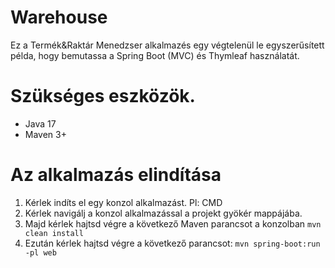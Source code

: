 # Warehouse

Ez a Termék&Raktár Menedzser alkalmazés 
egy végtelenül le egyszerűsített példa, hogy bemutassa a 
Spring Boot (MVC) és Thymleaf használatát.


# Szükséges eszközök.
- Java 17
- Maven 3+


# Az alkalmazás elindítása
1. Kérlek indíts el egy konzol alkalmazást. Pl: CMD
2. Kérlek navigálj a konzol alkalmazással a projekt gyökér mappájába.
3. Majd kérlek hajtsd végre a következő Maven parancsot a konzolban `mvn clean install`
4. Ezután kérlek hajtsd végre a következő parancsot: `mvn spring-boot:run -pl web`
